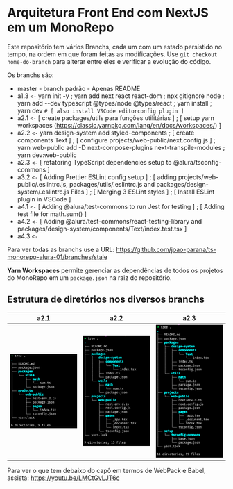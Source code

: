 # Arquitetura Front End com NextJS em um MonoRepo

Este repositório tem vários Branchs, cada um com um estado persistido no tempo, na ordem em que foram feitas as modificações. Use `git checkout nome-do-branch` para alterar entre eles e verificar a evolução do código.

Os branchs são:

-  master - branch padrão - Apenas README
-  a1.3 `<-` yarn init -y ; yarn add next react react-dom ; npx gitignore node ; yarn add --dev typescript @types/node @types/react ; yarn install ; yarn dev  `# [ also install VSCode editorconfig plugin ]`
-  a2.1 `<-` [ create packages/utils para funções utilitárias ] ; [ setup yarn workspaces (https://classic.yarnpkg.com/lang/en/docs/workspaces/) ] 
-  a2.2 `<-` yarn design-system add styled-components ; [ create components Text ] ; [ configure projects/web-public/next.config.js ] ; yarn web-public add -D next-compose-plugins next-transpile-modules ; yarn dev:web-public
-  a2.3 `<-` [ refatoring TypeScript dependencies setup to @alura/tsconfig-commons ]
-  a3.2 `<-` [ Adding Prettier ESLint config setup ] ; [ adding projects/web-public/.eslintrc.js, packages/utils/.eslintrc.js and packages/design-system/.eslintrc.js Files ] ; [ Merging 3 ESLint styles ] ; [ Install ESLint plugin in VSCode ]
-  a4.1 `<-` [ Adding @alura/test-commons to run Jest for testing ] ; [ Adding test file for math.sum() ] 
-  a4.2 `<-` [ Adding @alura/test-commons/react-testing-library and packages/design-system/components/Text/index.test.tsx ] 
-  a4.3 `<-`

Para ver todas as branchs use a URL: https://github.com/joao-parana/ts-monorepo-alura-01/branches/stale

**Yarn Workspaces** permite gerenciar as dependências de todos os projetos do MonoRepo em um `package.json` na raiz do repositório.

## Estrutura de diretórios nos diversos branchs

| a2.1 | a2.2 | a2.3 |
| :---: | :---: | :---: |
| ![2.1](img/a2.1.png)   |![2.2](img/a2.2.png)      | ![2.3](img/a2.3.png)     |


Para ver o que tem debaixo do capô em termos de WebPack e Babel, assista: https://youtu.be/LMCtGvLJT6c 

